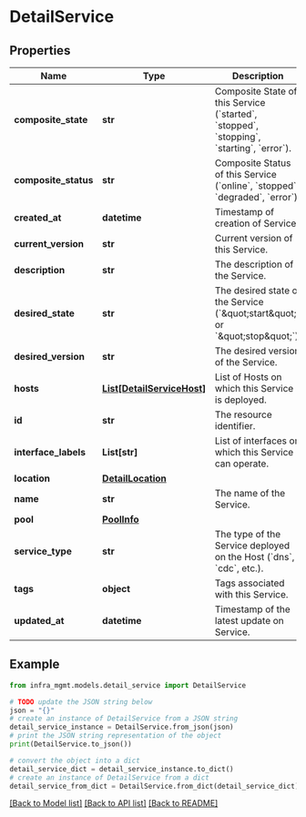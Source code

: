 # DetailService


## Properties

Name | Type | Description | Notes
------------ | ------------- | ------------- | -------------
**composite_state** | **str** | Composite State of this Service (&#x60;started&#x60;, &#x60;stopped&#x60;, &#x60;stopping&#x60;, &#x60;starting&#x60;, &#x60;error&#x60;). | [optional] 
**composite_status** | **str** | Composite Status of this Service (&#x60;online&#x60;, &#x60;stopped&#x60;, &#x60;degraded&#x60;, &#x60;error&#x60;). | [optional] 
**created_at** | **datetime** | Timestamp of creation of Service. | [optional] 
**current_version** | **str** | Current version of this Service. | [optional] 
**description** | **str** | The description of the Service. | [optional] 
**desired_state** | **str** | The desired state of the Service (&#x60;\&quot;start\&quot;&#x60; or &#x60;\&quot;stop\&quot;&#x60;). | [optional] 
**desired_version** | **str** | The desired version of the Service. | [optional] 
**hosts** | [**List[DetailServiceHost]**](DetailServiceHost.md) | List of Hosts on which this Service is deployed. | [optional] 
**id** | **str** | The resource identifier. | [optional] [readonly] 
**interface_labels** | **List[str]** | List of interfaces on which this Service can operate. | [optional] 
**location** | [**DetailLocation**](DetailLocation.md) |  | [optional] 
**name** | **str** | The name of the Service. | [optional] 
**pool** | [**PoolInfo**](PoolInfo.md) |  | [optional] 
**service_type** | **str** | The type of the Service deployed on the Host (&#x60;dns&#x60;, &#x60;cdc&#x60;, etc.). | [optional] 
**tags** | **object** | Tags associated with this Service. | [optional] 
**updated_at** | **datetime** | Timestamp of the latest update on Service. | [optional] 

## Example

```python
from infra_mgmt.models.detail_service import DetailService

# TODO update the JSON string below
json = "{}"
# create an instance of DetailService from a JSON string
detail_service_instance = DetailService.from_json(json)
# print the JSON string representation of the object
print(DetailService.to_json())

# convert the object into a dict
detail_service_dict = detail_service_instance.to_dict()
# create an instance of DetailService from a dict
detail_service_from_dict = DetailService.from_dict(detail_service_dict)
```
[[Back to Model list]](../README.md#documentation-for-models) [[Back to API list]](../README.md#documentation-for-api-endpoints) [[Back to README]](../README.md)


